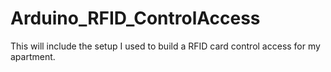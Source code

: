 # Arduino_RFID_ControlAccess

This will include the setup I used to build a RFID card control access for my apartment.
